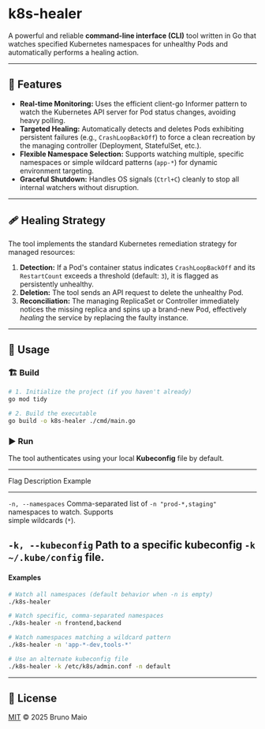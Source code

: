 # k8s-healer

A powerful and reliable **command-line interface (CLI)** tool written in
Go that watches specified Kubernetes namespaces for unhealthy Pods and
automatically performs a healing action.

------------------------------------------------------------------------

## 🌟 Features

-   **Real-time Monitoring:** Uses the efficient client-go Informer
    pattern to watch the Kubernetes API server for Pod status changes,
    avoiding heavy polling.
-   **Targeted Healing:** Automatically detects and deletes Pods
    exhibiting persistent failures (e.g., `CrashLoopBackOff`) to force a
    clean recreation by the managing controller (Deployment,
    StatefulSet, etc.).
-   **Flexible Namespace Selection:** Supports watching multiple,
    specific namespaces or simple wildcard patterns (`app-*`) for
    dynamic environment targeting.
-   **Graceful Shutdown:** Handles OS signals (`Ctrl+C`) cleanly to stop
    all internal watchers without disruption.

------------------------------------------------------------------------

## 🩹 Healing Strategy

The tool implements the standard Kubernetes remediation strategy for
managed resources:

1.  **Detection:** If a Pod's container status indicates
    `CrashLoopBackOff` and its `RestartCount` exceeds a threshold
    (default: `3`), it is flagged as persistently unhealthy.
2.  **Deletion:** The tool sends an API request to delete the unhealthy
    Pod.
3.  **Reconciliation:** The managing ReplicaSet or Controller
    immediately notices the missing replica and spins up a brand-new
    Pod, effectively *healing* the service by replacing the faulty
    instance.

------------------------------------------------------------------------

## 🚀 Usage

### 🏗️ Build

``` bash
# 1. Initialize the project (if you haven't already)
go mod tidy

# 2. Build the executable
go build -o k8s-healer ./cmd/main.go
```

### ▶️ Run

The tool authenticates using your local **Kubeconfig** file by default.

  ------------------------------------------------------------------------------
  Flag                 Description                       Example
  -------------------- --------------------------------- -----------------------
  `-n, --namespaces`   Comma-separated list of           `-n "prod-*,staging"`
                       namespaces to watch. Supports     
                       simple wildcards (`*`).           

  `-k, --kubeconfig`   Path to a specific kubeconfig     `-k ~/.kube/config`
                       file.                             
  ------------------------------------------------------------------------------

#### Examples

``` bash
# Watch all namespaces (default behavior when -n is empty)
./k8s-healer

# Watch specific, comma-separated namespaces
./k8s-healer -n frontend,backend

# Watch namespaces matching a wildcard pattern
./k8s-healer -n 'app-*-dev,tools-*'

# Use an alternate kubeconfig file
./k8s-healer -k /etc/k8s/admin.conf -n default
```

------------------------------------------------------------------------

## 📄 License

[MIT](./LICENSE) © 2025 Bruno Maio